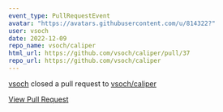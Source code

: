 ```yaml
---
event_type: PullRequestEvent
avatar: "https://avatars.githubusercontent.com/u/814322?"
user: vsoch
date: 2022-12-09
repo_name: vsoch/caliper
html_url: https://github.com/vsoch/caliper/pull/37
repo_url: https://github.com/vsoch/caliper
---
```


<a href='https://github.com/vsoch' target='_blank'>vsoch</a> closed a pull request to <a href='https://github.com/vsoch/caliper' target='_blank'>vsoch/caliper</a>

<a href='https://github.com/vsoch/caliper/pull/37' target='_blank'>View Pull Request</a>